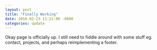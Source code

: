 ```yaml
---
layout: post
title: "Finally Working"
date: 2016-02-23 11:21:00 -0600
categories: update
---
```


Okay page is officially up. I still need to fiddle around with some stuff eg. contact, projects, and perhaps reimplementing a footer.

